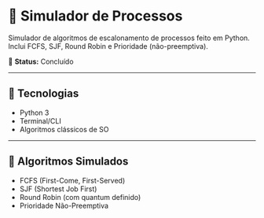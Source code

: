
# 🧠 Simulador de Processos

Simulador de algoritmos de escalonamento de processos feito em Python.
Inclui FCFS, SJF, Round Robin e Prioridade (não-preemptiva).

📌 **Status:** Concluído

---

## 🔧 Tecnologias

- Python 3
- Terminal/CLI
- Algoritmos clássicos de SO

---

## 🚀 Algoritmos Simulados

- FCFS (First-Come, First-Served)
- SJF (Shortest Job First)
- Round Robin (com quantum definido)
- Prioridade Não-Preemptiva